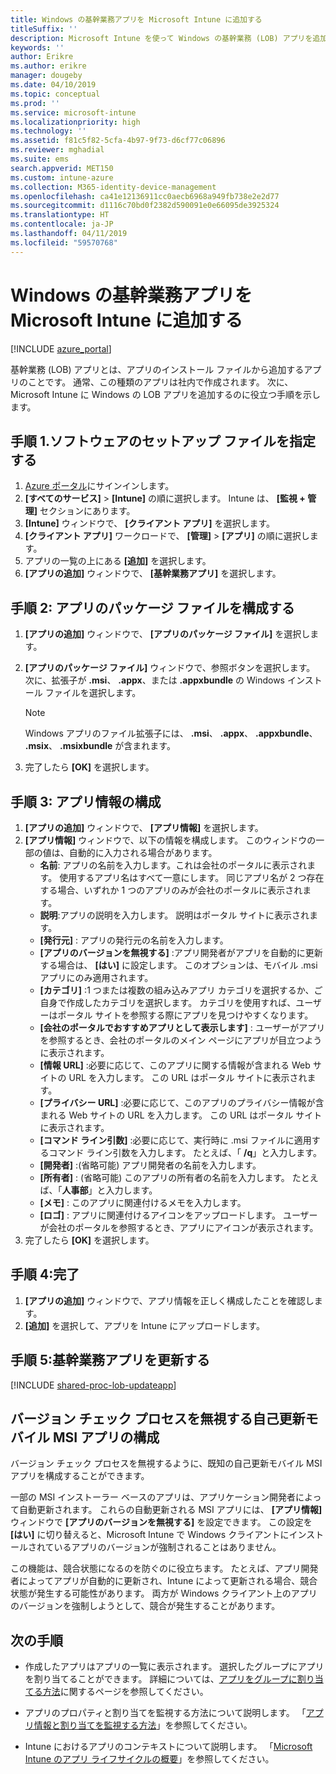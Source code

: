 ```yaml
---
title: Windows の基幹業務アプリを Microsoft Intune に追加する
titleSuffix: ''
description: Microsoft Intune を使って Windows の基幹業務 (LOB) アプリを追加する方法について説明します。
keywords: ''
author: Erikre
ms.author: erikre
manager: dougeby
ms.date: 04/10/2019
ms.topic: conceptual
ms.prod: ''
ms.service: microsoft-intune
ms.localizationpriority: high
ms.technology: ''
ms.assetid: f81c5f82-5cfa-4b97-9f73-d6cf77c06896
ms.reviewer: mghadial
ms.suite: ems
search.appverid: MET150
ms.custom: intune-azure
ms.collection: M365-identity-device-management
ms.openlocfilehash: ca41e12136911cc0aecb6968a949fb738e2e2d77
ms.sourcegitcommit: d1116c70bd0f2382d590091e0e66095de3925324
ms.translationtype: HT
ms.contentlocale: ja-JP
ms.lasthandoff: 04/11/2019
ms.locfileid: "59570768"
---
```

# <a name="add-a-windows-line-of-business-app-to-microsoft-intune"></a>Windows の基幹業務アプリを Microsoft Intune に追加する

[!INCLUDE [azure_portal](./includes/azure_portal.md)]

基幹業務 (LOB) アプリとは、アプリのインストール ファイルから追加するアプリのことです。 通常、この種類のアプリは社内で作成されます。 次に、Microsoft Intune に Windows の LOB アプリを追加するのに役立つ手順を示します。

## <a name="step-1-specify-the-software-setup-file"></a>手順 1.ソフトウェアのセットアップ ファイルを指定する

1. [Azure ポータル](https://portal.azure.com)にサインインします。
2. **[すべてのサービス]**  >  **[Intune]** の順に選択します。 Intune は、 **[監視 + 管理]** セクションにあります。
3. **[Intune]** ウィンドウで、 **[クライアント アプリ]** を選択します。
4. **[クライアント アプリ]** ワークロードで、 **[管理]**  >  **[アプリ]** の順に選択します。
5. アプリの一覧の上にある **[追加]** を選択します。
6. **[アプリの追加]** ウィンドウで、 **[基幹業務アプリ]** を選択します。

## <a name="step-2-configure-the-app-package-file"></a>手順 2: アプリのパッケージ ファイルを構成する

1. **[アプリの追加]** ウィンドウで、 **[アプリのパッケージ ファイル]** を選択します。
2. **[アプリのパッケージ ファイル]** ウィンドウで、参照ボタンを選択します。 次に、拡張子が **.msi**、 **.appx**、または **.appxbundle** の Windows インストール ファイルを選択します。

    > [!NOTE]
    > Windows アプリのファイル拡張子には、 **.msi**、 **.appx**、 **.appxbundle**、 **.msix**、 **.msixbundle** が含まれます。  

1. 完了したら **[OK]** を選択します。


## <a name="step-3-configure-app-information"></a>手順 3: アプリ情報の構成

1. **[アプリの追加]** ウィンドウで、 **[アプリ情報]** を選択します。
2. **[アプリ情報]** ウィンドウで、以下の情報を構成します。 このウィンドウの一部の値は、自動的に入力される場合があります。
    - **名前**: アプリの名前を入力します。これは会社のポータルに表示されます。 使用するアプリ名はすべて一意にします。 同じアプリ名が 2 つ存在する場合、いずれか 1 つのアプリのみが会社のポータルに表示されます。
    - **説明**:アプリの説明を入力します。 説明はポータル サイトに表示されます。
    - **[発行元]** : アプリの発行元の名前を入力します。
    - **[アプリのバージョンを無視する]** :アプリ開発者がアプリを自動的に更新する場合は、 **[はい]** に設定します。 このオプションは、モバイル .msi アプリにのみ適用されます。
    - **[カテゴリ]** :1 つまたは複数の組み込みアプリ カテゴリを選択するか、ご自身で作成したカテゴリを選択します。 カテゴリを使用すれば、ユーザーはポータル サイトを参照する際にアプリを見つけやすくなります。
    - **[会社のポータルでおすすめアプリとして表示します]** : ユーザーがアプリを参照するとき、会社のポータルのメイン ページにアプリが目立つように表示されます。
    - **[情報 URL]** :必要に応じて、このアプリに関する情報が含まれる Web サイトの URL を入力します。 この URL はポータル サイトに表示されます。
    - **[プライバシー URL]** :必要に応じて、このアプリのプライバシー情報が含まれる Web サイトの URL を入力します。 この URL はポータル サイトに表示されます。
    - **[コマンド ライン引数]** :必要に応じて、実行時に .msi ファイルに適用するコマンド ライン引数を入力します。 たとえば、「 **/q**」と入力します。
    - **[開発者]** :(省略可能) アプリ開発者の名前を入力します。
    - **[所有者]** : (省略可能) このアプリの所有者の名前を入力します。 たとえば、「**人事部**」と入力します。
    - **[メモ]** : このアプリに関連付けるメモを入力します。
    - **[ロゴ]** : アプリに関連付けるアイコンをアップロードします。 ユーザーが会社のポータルを参照するとき、アプリにアイコンが表示されます。
3. 完了したら **[OK]** を選択します。

## <a name="step-4-finish-up"></a>手順 4:完了

1. **[アプリの追加]** ウィンドウで、アプリ情報を正しく構成したことを確認します。
2. **[追加]** を選択して、アプリを Intune にアップロードします。

## <a name="step-5-update-a-line-of-business-app"></a>手順 5:基幹業務アプリを更新する

[!INCLUDE [shared-proc-lob-updateapp](./includes/shared-proc-lob-updateapp.md)]

## <a name="configure-a-self-updating-mobile-msi-app-to-ignore-the-version-check-process"></a>バージョン チェック プロセスを無視する自己更新モバイル MSI アプリの構成

バージョン チェック プロセスを無視するように、既知の自己更新モバイル MSI アプリを構成することができます。 

一部の MSI インストーラー ベースのアプリは、アプリケーション開発者によって自動更新されます。 これらの自動更新される MSI アプリには、 **[アプリ情報]** ウィンドウで **[アプリのバージョンを無視する]** を設定できます。 この設定を **[はい]** に切り替えると、Microsoft Intune で Windows クライアントにインストールされているアプリのバージョンが強制されることはありません。 

この機能は、競合状態になるのを防ぐのに役立ちます。 たとえば、アプリ開発者によってアプリが自動的に更新され、Intune によって更新される場合、競合状態が発生する可能性があります。 両方が Windows クライアント上のアプリのバージョンを強制しようとして、競合が発生することがあります。

## <a name="next-steps"></a>次の手順

- 作成したアプリはアプリの一覧に表示されます。 選択したグループにアプリを割り当てることができます。 詳細については、[アプリをグループに割り当てる方法](apps-deploy.md)に関するページを参照してください。

- アプリのプロパティと割り当てを監視する方法について説明します。 「[アプリ情報と割り当てを監視する方法](apps-monitor.md)」を参照してください。

- Intune におけるアプリのコンテキストについて説明します。 「[Microsoft Intune のアプリ ライフサイクルの概要](app-lifecycle.md)」を参照してください。
